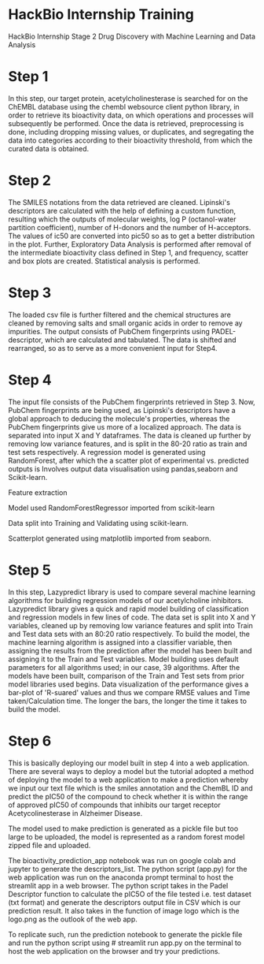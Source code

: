 # HackBio Internship Training
HackBio Internship Stage 2 Drug Discovery with Machine Learning and Data Analysis
# Step 1
In this step, our target protein, acetylcholinesterase is searched for on the ChEMBL database using the chembl websource client python library, in order to retrieve its bioactivity data, on which operations and processes will subsequently be performed. Once the data is retrieved, preprocessing is done, including dropping missing values, or duplicates, and segregating the data into categories according to their bioactivity threshold, from which the curated data is obtained.
# Step 2
The SMILES notations from the data retrieved are cleaned. Lipinski's descriptors are calculated with the help of defining a custom function, resulting which the outputs of molecular weights, log P (octanol-water partition coefficient), number of H-donors and the number of H-acceptors. The values of ic50 are converted into pic50 so as to get a better distribution in the plot. Further, Exploratory Data Analysis is performed after removal of the intermediate bioactivity class defined in Step 1, and frequency, scatter and box plots are created. Statistical analysis is performed. 
# Step 3
The loaded csv file is further filtered and the chemical structures are cleaned by removing salts and small organic acids in order to remove ay impurities. The output consists of PubChem fingerprints using PADEL-descriptor, which are calculated and tabulated. The data is shifted and rearranged, so as to serve as a more convenient input for Step4.
# Step 4
The input file consists of the PubChem fingerprints retrieved in Step 3. Now, PubChem fingerprints are being used, as Lipinski's descriptors have a global approach to deducing the molecule's properties, whereas the PubChem fingerprints give us more of a localized approach. The data is separated into input X and Y dataframes. The data is cleaned up further by removing low variance features, and is split in the 80-20 ratio as train and test sets respectively. A regression model is generated using RandomForest, after which the a scatter plot of experimental vs. predicted outputs is 
Involves output data visualisation using pandas,seaborn and Scikit-learn.

Feature extraction

Model used RandomForestRegressor imported from scikit-learn

Data split into Training and Validating using scikit-learn.

Scatterplot generated using matplotlib imported from seaborn.
# Step 5
In this step, Lazypredict library is used to compare several machine learning algorithms for building regression models of our acetylcholine inhibitors. Lazypredict library gives a quick and rapid model building of classification and regression models in few lines of code. The data set is split into X and Y variables, cleaned up by removing low variance features and split into Train and Test data sets with an 80:20 ratio respectively. 
To build the model, the machine learning algorithm is assigned into a classifier variable, then assigning the results from the prediction after the model has been built and assigning it to the Train and Test variables.
Model building uses default parameters for all algorithms used; in our case, 39 algorithms. After the models have been built, comparison of the Train and Test sets from prior model libraries used begins. Data visualization of the performance gives a bar-plot of 'R-suared' values and thus we compare RMSE values and Time taken/Calculation time. The longer the bars, the longer the time it takes to build the model. 
# Step 6
This is basically deploying our model built in step 4 into a web application. There are several ways to deploy a model but the tutorial adopted a method of deploying the model to a web application to make a prediction whereby we input our text file which is the smiles annotation and the ChemBL ID and predict the pIC50 of the compound to check whether it is within the range of approved pIC50 of compounds that inhibits our target receptor Acetycolinesterase in Alzheimer Disease.

The model used to make prediction is generated as a pickle file but too large to be uploaded, the model is represented as a random forest model zipped file and uploaded.

The bioactivity_prediction_app notebook was run on google colab and jupyter to generate the descriptors_list. 
The python script (app.py) for the web application was run on the anaconda prompt terminal to host the streamlit app in a web browser.
The python script takes in the Padel Descriptor function to calculate the pIC5O of the file tested i.e. test dataset (txt format) and generate the descriptors output file in CSV which is our prediction result.
It also takes in the function of image logo which is the logo.png as the outlook of the web app.

To replicate such, run the prediction notebook to generate the pickle file and run the python script using # streamlit run app.py on the terminal to host the web application on the browser and try your predictions. 
